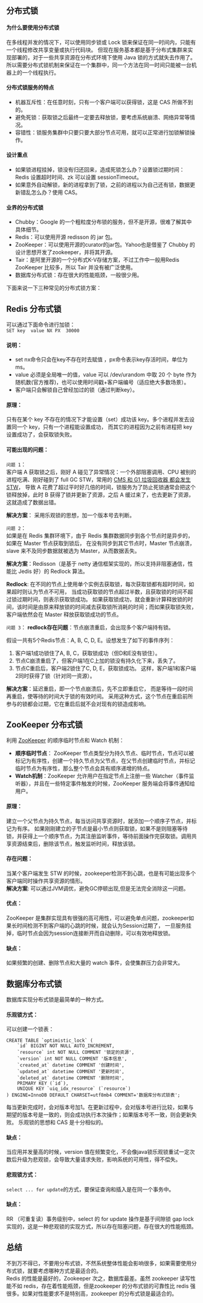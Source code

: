 ## 分布式锁

#### 为什么要使用分布式锁
在多线程并发的情况下，可以使用同步锁或 Lock 锁来保证在同一时间内，只能有一个线程修改共享变量或执行代码块。
但现在服务基本都是基于分布式集群来实现部署的，对于一些共享资源在分布式环境下使用 Java 锁的方式就失去作用了。
所以需要分布式锁机制来保证在一个集群中，同一个方法在同一时间只能被一台机器上的一个线程执行。
#### 分布式锁服务的特点
* 机器互斥性：在任意时刻，只有一个客户端可以获得锁，这是 CAS 所做不到的。
* 避免死锁：获取锁之后最终一定要去释放锁，要考虑系统崩溃、网络异常等情况。
* 容错性：锁服务集群中只要只要大部分节点可用，就可以正常进行加锁解锁操作。
#### 设计重点
* 如果锁进程挂掉，锁没有归还回来，造成死锁怎么办？设置锁过期时间： Redis 设置超时时间、zk 可以设置 sessionTimeout。
* 如果意外自动解锁，新的进程拿到了锁，之前的进程以为自己还有锁，数据更新错乱怎么办？使用 CAS。
#### 业界的分布式锁
* Chubby：Google 的一个粗粒度分布锁的服务，但不是开源，很难了解其中具体细节。
* Redis：可以使用开源 redisson 的 jar 包。
* ZooKeeper：可以使用开源的curator的jar包。Yahoo也是借鉴了 Chubby 的设计思想开发了zookeeper，并将其开源。
* Tair：是阿里开源的一个分布式K-V存储方案，不过工作中一般用Redis ZooKeeper 比较多，所以 Tair 并没有被广泛使用。
* 数据库分布式锁：存在很大的性能瓶颈，一般很少用。  

下面来说一下三种常见的分布式锁方案：
## Redis 分布式锁
可以通过下面命令进行加锁：   
`SET key  value NX PX  30000`  
#### 说明：
* set nx命令只会在key不存在时去赋值 ，px命令表示key存活时间，单位为 ms。
* value 必须是全局唯一的值，value 可以 /dev/urandom 中取 20 个 byte 作为随机数(官方推荐)，也可以使用时间戳+客户端编号（适应绝大多数场景）。
* 客户端只会解锁自己曾经加过的锁（通过判断key）。
#### 原理：
只有在某个 key 不存在的情况下才能设置（set）成功该 key。多个进程并发去设置同一个 key，只有一个进程能设置成功，
而其它的进程因为之前有进程把 key 设置成功了，会获取锁失败。
#### 可能出现的问题：
`问题 1`：  
客户端 A 获取锁之后，刚好 A 碰见了异常情况：一个外部阻塞调用、CPU 被别的进程吃满、刚好碰到了 full GC STW，常用的 
[ CMS 和 G1 垃圾回收器 都会发生 STW](https://github.com/islongfei/Blog/blob/master/java-basics/CMS%20%E5%92%8C%20G1%20%E7%9A%84%E5%8C%BA%E5%88%AB.md)，
导致 A 花费了超过平时好几倍的时间，锁服务为了防止死锁通常会把这个锁释放掉，此时 B 获得了锁并更新了资源，之后 A 缓过来了，也去更新了资源，这就造成了数据出错。

 **解决方案**： 采用乐观锁的思想，加一个版本号去判断。  
 
 `问题 2`：  
如果是在 Redis 集群环境下，由于 Redis 集群数据同步到各个节点时是异步的，如果在 Master 节点获取到锁后，
在没有同步到其它节点时，Master 节点崩溃，slave 来不及同步数据就被选为 Master，从而数据丢失。  

**解决方案**：Redisson（是基于 netty 通信框架实现的，所以支持非阻塞通信，性能比 Jedis 好）的 Redlock 算法。 

**Redlock**: 在不同的节点上使用单个实例去获取锁，每次获取锁都有超时时间，如果超时则认为节点不可用，
当成功获取锁的节点超过半数，且获取锁的时间不超过锁过期时间，则表示获取锁成功。
如果获取锁成功，就会重新计算释放锁的时间，该时间是由原来释放锁的时间减去获取锁所消耗的时间；而如果获取锁失败，客户端依然会在 Master 释放获取锁成功的节点。  

`问题 3`：
**redlock存在问题**：节点崩溃重启，会出现多个客户端持有锁。  

假设一共有5个Redis节点：A, B, C, D, E。设想发生了如下的事件序列：
1. 客户端1成功锁住了A, B, C，获取锁成功（但D和E没有锁住）。
2. 节点C崩溃重启了，但客户端1在C上加的锁没有持久化下来，丢失了。
3. 节点C重启后，客户端2锁住了C, D, E，获取锁成功。
这样，客户端1和客户端2同时获得了锁（针对同一资源）。  

**解决方案**：延迟重启，即一个节点崩溃后，先不立即重启它，
而是等待一段时间再重启，使等待的时间大于锁的有效时间。
采用这种方式，这个节点在重启前所参与的锁都会过期，它在重启后就不会对现有的锁造成影响。
## ZooKeeper 分布式锁
利用 [ZooKeeper](https://github.com/islongfei/Blog/blob/master/java-frames/ZooKeeper.md) 的顺序临时节点和 Watch 机制：
* **顺序临时节点**： ZooKeeper 节点类型分为持久节点、临时节点，节点可以被标记为有序性，创建一个持久节点为父节点，在父节点创建临时节点，并标记临时节点为有序性，那么整个节点会具有顺序递增的特点。  
* **Watch机制**：ZooKeeper 允许用户在指定节点上注册一些 Watcher（事件监听器），并且在一些特定事件触发的时候，ZooKeeper 服务端会将事件通知给用户。
#### 原理：
建立一个父节点为持久节点，每当访问共享资源时，就添加一个顺序子节点，并标记为有序。
如果刚刚建立的子节点是最小节点则获取锁，如果不是则阻塞等待锁，并获得上一个顺序节点，为其注册监听事件，等待前面操作完获取锁。调用共享资源结束后，删除该节点，触发监听时间，释放该锁。
#### 存在问题：
当某个客户端发生 STW 的时候，zookeeper检测不到心跳，也是有可能出现多个客户端同时操作共享资源的情形。  
**解决方案**: 可以通过JVM调优，避免GC停顿出现,但是无法完全消除这一问题。
#### 优点：
ZooKeeper 是集群实现具有很强的高可用性，可以避免单点问题，zookeeper如果长时间检测不到客户端的心跳的时候，就会认为Session过期了，
一旦服务挂掉，临时节点会因为session连接断开而自动删除，可以有效地释放锁。
#### 缺点：
如果频繁的创建、删除节点和大量的 watch 事件，会使集群压力会非常大。

## 数据库分布式锁
数据库实现分布式锁是最简单的一种方式。
#### 乐观锁方式：
可以创建一个锁表：
```Mysql
CREATE TABLE `optimistic_lock` (
	`id` BIGINT NOT NULL AUTO_INCREMENT,
	`resource` int NOT NULL COMMENT '锁定的资源',
	`version` int NOT NULL COMMENT '版本信息',
	`created_at` datetime COMMENT '创建时间',
	`updated_at` datetime COMMENT '更新时间',
	`deleted_at` datetime COMMENT '删除时间', 
	PRIMARY KEY (`id`),
	UNIQUE KEY `uiq_idx_resource` (`resource`) 
) ENGINE=InnoDB DEFAULT CHARSET=utf8mb4 COMMENT='数据库分布式锁表';
```
每当更新完成时，会对版本号加1。在更新过程中，会对版本号进行比较，如果与期望的版本号是一致的，则会成功执行本次操作；如果版本号不一致，则会更新失败。
乐观锁的思想和 CAS 是十分相似的。
#### 缺点：
当应用并发量高的时候，version 值在频繁变化，不会像java锁乐观锁重试一定次数后升级为悲观锁，会导致大量请求失败，影响系统的可用性，得不偿失。

#### 悲观锁方式：
`select ... for update`的方式，要保证查询和插入是在同一个事务中。
#### 缺点：
 RR （可重复读）事务级别中，select 的 for update 操作是基于间隙锁 gap lock 实现的，这是一种悲观锁的实现方式，所以存在阻塞问题，存在很大的性能瓶颈。
 
## 总结
不到万不得已，不要用分布式锁，不然系统整体性能会影响很多，如果需要使用分布式锁，就要考虑哪种方式是最适合的。   
Redis 的性能是最好的，Zookeeper 次之，数据库最差。虽然 zookeeper 读写性能不如 redis，存在着性能瓶颈，但是zookeeper 的分布式锁的可靠性比 redis 强很多。如果对性能要求不是特别高，zookeeper 的分布式锁是最适合的。


